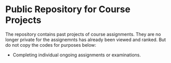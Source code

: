 Public Repository for Course Projects
===

The repository contains past projects of course assignments. They are no longer private for the assignemnts has already been viewed and ranked.
But do not copy the codes for purposes below:
* Completing individual ongoing assignments or examinations.
